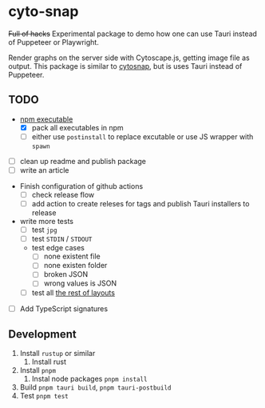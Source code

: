 # cyto-snap

~~Full of hacks~~ Experimental package to demo how one can use Tauri instead of Puppeteer or Playwright.

Render graphs on the server side with Cytoscape.js, getting image file as output. This package is similar to [cytosnap](https://github.com/cytoscape/cytosnap), but is uses Tauri instead of Puppeteer.

## TODO

- [npm executable](https://stereobooster.com/posts/distributing-executable-binaries-in-npm-package/)
  - [x] pack all executables in npm
  - [ ] either use `postinstall` to replace excutable or use JS wrapper with `spawn`
- [ ] clean up readme and publish package
- [ ] write an article
- Finish configuration of github actions
  - [ ] check release flow
  - [ ] add action to create releses for tags and publish Tauri installers to release
- write more tests
  - [ ] test `jpg`
  - [ ] test `STDIN` / `STDOUT`
  - test edge cases
    - [ ] none existent file
    - [ ] none existen folder
    - [ ] broken JSON
    - [ ] wrong values is JSON
  - [ ] test all [the rest of layouts](https://js.cytoscape.org/#extensions/layout-extensions) 
- [ ] Add TypeScript signatures

## Development

1. Install `rustup` or similar
   1. Install rust
2. Install `pnpm`
   1. Instal node packages `pnpm install`
3. Build `pnpm tauri build`, `pnpm tauri-postbuild`
4. Test `pnpm test`
